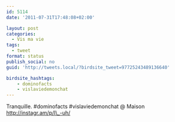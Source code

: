 ```yaml
---
id: 5114
date: '2011-07-31T17:48:08+02:00'

layout: post
categories:
  - Vis ma vie
tags:
  - tweet
format: status
publish_social: no
guid: 'http://tweets.local/?birdsite_tweet=97725243489136640'

birdsite_hashtags:
    - dominofacts
    - vislaviedemonchat
---
```


Tranquille. #dominofacts #vislaviedemonchat @ Maison http://instagr.am/p/I\_-uh/